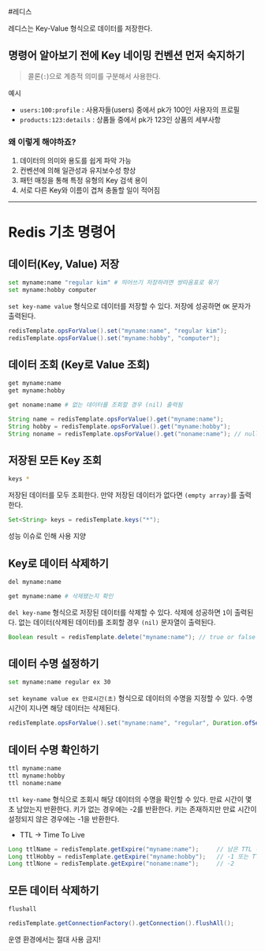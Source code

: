 #레디스


레디스는 Key-Value 형식으로 데이터를 저장한다.

## 명령어 알아보기 전에 Key 네이밍 컨벤션 먼저 숙지하기

> 콜론(`:`)으로 계층적 의미를 구분해서 사용한다.

예시
- `users:100:profile` : 사용자들(users) 중에서 pk가 100인 사용자의 프로필
- `products:123:details` : 상품들 중에서 pk가 123인 상품의 세부사항

### 왜 이렇게 해야하죠?
1. 데이터의 의미와 용도를 쉽게 파악 가능
2. 컨벤션에 의해 일관성과 유지보수성 향상
3. 패턴 매칭을 통해 특정 유형의 Key 검색 용이
4. 서로 다른 Key와 이름이 겹쳐 충돌할 일이 적어짐

---

# Redis 기초 명령어

## 데이터(Key, Value) 저장
```sh
set myname:name "regular kim" # 띄어쓰기 저장하려면 쌍따옴표로 묶기
set myname:hobby computer
```

`set key-name value` 형식으로 데이터를 저장할 수 있다. 저장에 성공하면 `OK` 문자가 출력된다.

```java
redisTemplate.opsForValue().set("myname:name", "regular kim");
redisTemplate.opsForValue().set("myname:hobby", "computer");
```

## 데이터 조회 (Key로 Value 조회)
```sh
get myname:name
get myname:hobby

get noname:name # 없는 데이터를 조회할 경우 (nil) 출력됨
```

```java
String name = redisTemplate.opsForValue().get("myname:name");
String hobby = redisTemplate.opsForValue().get("myname:hobby");
String noname = redisTemplate.opsForValue().get("noname:name"); // null 반환
```

## 저장된 모든 Key 조회
```sh
keys *
```

저장된 데이터를 모두 조회한다. 만약 저장된 데이터가 없다면 `(empty array)`를 출력한다.

```java
Set<String> keys = redisTemplate.keys("*");
```

성능 이슈로 인해 사용 지양

## Key로 데이터 삭제하기
```sh
del myname:name

get myname:name # 삭제됐는지 확인
```

`del key-name` 형식으로 저장된 데이터를 삭제할 수 있다. 삭제에 성공하면 `1`이 출력된다. 없는 데이터(삭제된 데이터)를 조회할 경우 `(nil)` 문자열이 출력된다.

```java
Boolean result = redisTemplate.delete("myname:name"); // true or false
```

## 데이터 수명 설정하기
```sh
set myname:name regular ex 30
```

`set keyname value ex 만료시간(초)` 형식으로 데이터의 수명을 지정할 수 있다. 수명시간이 지나면 해당 데이터는 삭제된다.

```java
redisTemplate.opsForValue().set("myname:name", "regular", Duration.ofSeconds(30));
```

## 데이터 수명 확인하기
```sh
ttl myname:name
ttl myname:hobby
ttl noname:name
```

`ttl key-name` 형식으로 조회시 해당 데이터의 수명을 확인할 수 있다. 만료 시간이 몇 초 남았는지 반환한다. 키가 없는 경우에는 -2를 반환한다. 키는 존재하지만 만료 시간이 설정되지 않은 경우에는 -1을 반환한다.

- TTL -> Time To Live

```java
Long ttlName = redisTemplate.getExpire("myname:name");     // 남은 TTL (초)
Long ttlHobby = redisTemplate.getExpire("myname:hobby");   // -1 또는 TTL
Long ttlNone = redisTemplate.getExpire("noname:name");     // -2
```

## 모든 데이터 삭제하기
```sh
flushall
```

```java
redisTemplate.getConnectionFactory().getConnection().flushAll();
```

운영 환경에서는 절대 사용 금지!